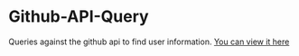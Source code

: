 # Github-API-Query
Queries against the github api to find user information. [You can view it here](https://pigghead.github.io/Github-API-Query/)
